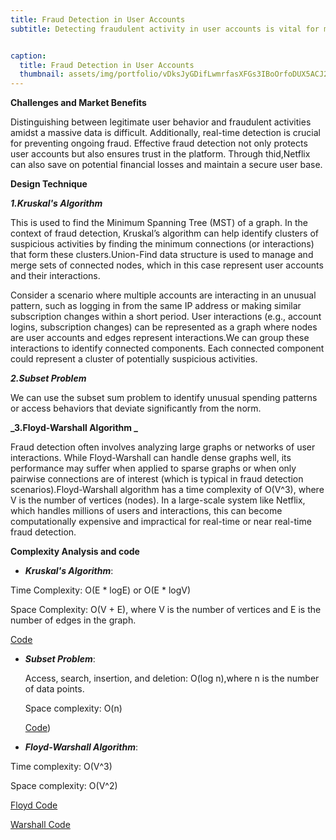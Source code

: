 ```yaml
---
title: Fraud Detection in User Accounts
subtitle: Detecting fraudulent activity in user accounts is vital for maintaining the integrity and trust of the Netflix platform. Fraudulent activities can include account takeovers, fraudulent subscriptions, and abuse of free trials. Ensuring robust fraud detection mechanisms helps protect legitimate users and preserves the platform's reputation.


caption:
  title: Fraud Detection in User Accounts
  thumbnail: assets/img/portfolio/vDksJyGDifLwmrfasXFGs3IBoOrfoDUX5ACJ2eVc.jpg
---
```

**Challenges and Market Benefits**

Distinguishing between legitimate user behavior and fraudulent activities amidst a massive data is difficult. Additionally, real-time detection is crucial for preventing ongoing fraud. Effective fraud detection not only protects user accounts but also ensures trust in the platform. Through thid,Netflix can also save on potential financial losses and maintain a secure user base.

**Design Technique**

**_1.Kruskal's Algorithm_**

This is used to find the Minimum Spanning Tree (MST) of a graph. In the context of fraud detection, Kruskal’s algorithm can help identify clusters of suspicious activities by finding the minimum connections (or interactions) that form these clusters.Union-Find data structure is used to manage and merge sets of connected nodes, which in this case represent user accounts and their interactions.

Consider a scenario where multiple accounts are interacting in an unusual pattern, such as logging in from the same IP address or making similar subscription changes within a short period.
User interactions (e.g., account logins, subscription changes) can be represented as a graph where nodes are user accounts and edges represent interactions.We can group these interactions to identify connected components. Each connected component could represent a cluster of potentially suspicious activities.


**_2.Subset Problem_**

We can use the subset sum problem to identify unusual spending patterns or access behaviors that deviate significantly from the norm.

**_3.Floyd-Warshall Algorithm _**

Fraud detection often involves analyzing large graphs or networks of user interactions. While Floyd-Warshall can handle dense graphs well, its performance may suffer when applied to sparse graphs or when only pairwise connections are of interest (which is typical in fraud detection scenarios).Floyd-Warshall algorithm has a time complexity of O(V^3), where V is the number of vertices (nodes). In a large-scale system like Netflix, which handles millions of users and interactions, this can become computationally expensive and impractical for real-time or near real-time fraud detection.

**Complexity Analysis and code**

- _**Kruskal's Algorithm**_:

Time Complexity: O(E * logE) or O(E * logV) 

Space Complexity: O(V + E), where V is the number of vertices and E is the number of edges in the graph.
  
  [Code](https://github.com/PAI-SHREYA/DSA/blob/main/Trees/kruskal.cpp)

- _**Subset Problem**_:
  
  Access, search, insertion, and deletion: O(log n),where n is the number of data points.
  
  Space complexity: O(n)
  
  [Code](https://github.com/PAI-SHREYA/DSA/blob/main/Dynamic%20Programming/subset.cpp))

  
- _**Floyd-Warshall Algorithm**_:
  
Time complexity: O(V^3)

Space complexity: O(V^2)
  
  [Floyd Code](https://github.com/PAI-SHREYA/DSA/blob/main/Graph%20Traversal/floyd.c)
  
  [Warshall Code](https://github.com/PAI-SHREYA/DSA/blob/main/Graph%20Traversal/warshal.c)


